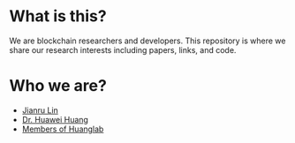 # What is this?

We are blockchain researchers and developers. This repository is where we share our research interests including papers, links, and code.

# Who we are?

-   [Jianru Lin](https://www.linkedin.com/in/jianrulin/)
-   [Dr. Huawei Huang](https://www.researchgate.net/profile/Huawei-Huang-4)
-   [Members of Huanglab](http://xintelligence.pro/)
